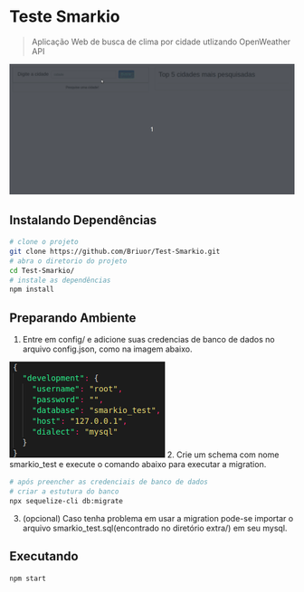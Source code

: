 # Teste Smarkio
> Aplicação Web de busca de clima por cidade utlizando OpenWeather API

<img style="text-center" src="https://github.com/Briuor/Test-Smarkio/blob/master/extra/demo_clima.gif?raw=true" />

## Instalando Dependências

```sh
# clone o projeto
git clone https://github.com/Briuor/Test-Smarkio.git
# abra o diretorio do projeto
cd Test-Smarkio/
# instale as dependências
npm install
```

## Preparando Ambiente
1. Entre em config/ e adicione suas credencias de banco de dados no arquivo config.json, como na imagem abaixo.
<img style="text-center" src="https://github.com/Briuor/Test-Smarkio/blob/master/extra/config.png?raw=true" />
2. Crie um schema com nome smarkio_test e execute o comando abaixo para executar a migration.

```sh
# após preencher as credenciais de banco de dados
# criar a estutura do banco
npx sequelize-cli db:migrate
```

3. (opcional) Caso tenha problema em usar a migration pode-se importar o arquivo smarkio_test.sql(encontrado no diretório extra/) em seu mysql.
## Executando

```sh
npm start
```
